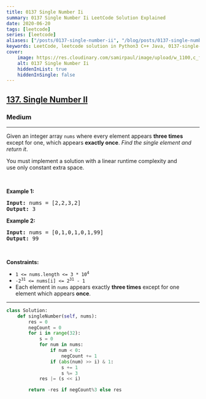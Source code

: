 ```yaml
---
title: 0137 Single Number Ii
summary: 0137 Single Number Ii LeetCode Solution Explained
date: 2020-06-20
tags: [leetcode]
series: [leetcode]
aliases: ["/posts/0137-single-number-ii", "/blog/posts/0137-single-number-ii", "/0137-single-number-ii"]
keywords: LeetCode, leetcode solution in Python3 C++ Java, 0137-single-number-ii solution
cover:
    image: https://res.cloudinary.com/samirpaul/image/upload/w_1100,c_fit,co_rgb:FFFFFF,l_text:Arial_70_bold:0137 Single Number Ii/problem-solving.webp
    alt: 0137 Single Number Ii
    hiddenInList: true
    hiddenInSingle: false
---
```



<h2><a href="https://leetcode.com/problems/single-number-ii/">137. Single Number II</a></h2><h3>Medium</h3><hr><div><p>Given an integer array <code>nums</code> where&nbsp;every element appears <strong>three times</strong> except for one, which appears <strong>exactly once</strong>. <em>Find the single element and return it</em>.</p>

<p>You must&nbsp;implement a solution with a linear runtime complexity and use&nbsp;only constant&nbsp;extra space.</p>

<p>&nbsp;</p>
<p><strong class="example">Example 1:</strong></p>
<pre><strong>Input:</strong> nums = [2,2,3,2]
<strong>Output:</strong> 3
</pre><p><strong class="example">Example 2:</strong></p>
<pre><strong>Input:</strong> nums = [0,1,0,1,0,1,99]
<strong>Output:</strong> 99
</pre>
<p>&nbsp;</p>
<p><strong>Constraints:</strong></p>

<ul>
	<li><code>1 &lt;= nums.length &lt;= 3 * 10<sup>4</sup></code></li>
	<li><code>-2<sup>31</sup> &lt;= nums[i] &lt;= 2<sup>31</sup> - 1</code></li>
	<li>Each element in <code>nums</code> appears exactly <strong>three times</strong> except for one element which appears <strong>once</strong>.</li>
</ul>
</div>

---




```python
class Solution:
    def singleNumber(self, nums):
        res = 0
        negCount = 0
        for i in range(32):
            s = 0
            for num in nums:
                if num < 0: 
                    negCount += 1
                if (abs(num) >> i) & 1:
                    s += 1
                    s %= 3
            res |= (s << i)

        return -res if negCount%3 else res
```
